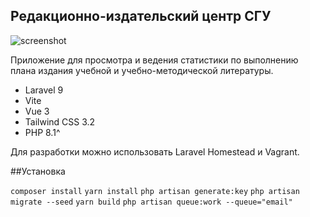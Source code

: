 ## Редакционно-издательский центр СГУ

![screenshot](https://user-images.githubusercontent.com/49368556/220342797-cf901ffa-67a6-47af-a6cd-b94474c05dbf.png)

Приложение для просмотра и ведения статистики по выполнению плана издания учебной и учебно-методической литературы.

-   Laravel 9
-   Vite
-   Vue 3
-   Tailwind CSS 3.2
-   PHP 8.1^

Для разработки можно использовать Laravel Homestead и Vagrant.

##Установка

`composer install`
`yarn install`
`php artisan generate:key`
`php artisan migrate --seed`
`yarn build`
`php artisan queue:work --queue="email"`

